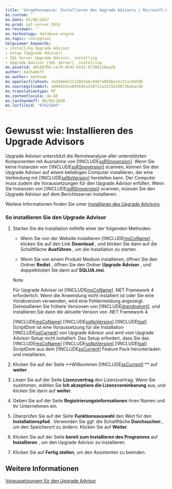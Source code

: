 ```yaml
---
title: 'Vorgehensweise: Installieren des Upgrade Advisors | Microsoft-Dokumentation'
ms.custom: ''
ms.date: 03/06/2017
ms.prod: sql-server-2014
ms.reviewer: ''
ms.technology: database-engine
ms.topic: conceptual
helpviewer_keywords:
- installing Upgrade Advisor
- Setup [Upgrade Advisor]
- SQL Server Upgrade Advisor, installing
- Upgrade Advisor [SQL Server], installing
ms.assetid: 481b0704-ce79-4543-b141-67306128aa2b
author: mashamsft
ms.author: mathoma
ms.openlocfilehash: 3ed5b66522126bfabc94bfa8036ec6c31ac04500
ms.sourcegitcommit: ad4d92dce894592a259721a1571b1d8736abacdb
ms.translationtype: MT
ms.contentlocale: de-DE
ms.lasthandoff: 08/04/2020
ms.locfileid: "87621845"
---
```

# <a name="how-to-install-upgrade-advisor"></a>Gewusst wie: Installieren des Upgrade Advisors
  Upgrade Advisor unterstützt die Remoteanalyse aller unterstützten Komponenten mit Ausnahme von [!INCLUDE[ssRSnoversion](../../includes/ssrsnoversion-md.md)]. Wenn Sie keine Instanzen von [!INCLUDE[ssRSnoversion](../../includes/ssrsnoversion-md.md)] scannen, können Sie den Upgrade Advisor auf einem beliebigen Computer installieren, der eine Verbindung mit [!INCLUDE[ssNoVersion](../../includes/ssnoversion-md.md)] herstellen kann. Der Computer muss zudem die Voraussetzungen für den Upgrade Advisor erfüllen. Wenn Sie Instanzen von [!INCLUDE[ssRSnoversion](../../includes/ssrsnoversion-md.md)] scannen, müssen Sie den Upgrade Advisor auf dem Berichtsserver installieren.  
  
 Weitere Informationen finden Sie unter [Installieren des Upgrade Advisors](../../../2014/sql-server/install/installing-upgrade-advisor.md).  
  
### <a name="to-install-upgrade-advisor"></a>So installieren Sie den Upgrade Advisor  
  
1.  Starten Sie die Installation mithilfe einer der folgenden Methoden:  
  
    -   Wenn Sie von der Website installieren [!INCLUDE[msCoName](../../includes/msconame-md.md)] , klicken Sie auf den Link **Download** , und klicken Sie dann auf die Schaltfläche **Ausführen** , um die Installation zu starten.  
  
    -   Wenn Sie von einem Produkt Medium installieren, öffnen Sie den Ordner **Redist** , öffnen Sie den Ordner **Upgrade Advisor** , und doppelklicken Sie dann auf **SQLUA.msi**.  
  
    > [!NOTE]  
    >  Für Upgrade Advisor ist [!INCLUDE[msCoName](../../includes/msconame-md.md)] .NET Framework 4 erforderlich. Wenn die Anwendung nicht installiert ist oder Sie eine Vorabversion verwenden, wird eine Fehlermeldung angezeigt. Deinstallieren Sie frühere Versionen von [!INCLUDE[dnprdnshort](../../includes/dnprdnshort-md.md)], und installieren Sie dann die aktuelle Version von .NET Framework 4.  
    >   
    >  [!INCLUDE[msCoName](../../includes/msconame-md.md)] [!INCLUDE[ssNoVersion](../../includes/ssnoversion-md.md)] [!INCLUDE[tsql](../../includes/tsql-md.md)] ScriptDom ist eine Voraussetzung für die Installation [!INCLUDE[ssCurrent](../../includes/sscurrent-md.md)] von Upgrade Advisor und wird vom Upgrade Advisor-Setup nicht installiert. Das Setup erfordert, dass Sie das [!INCLUDE[msCoName](../../includes/msconame-md.md)] [!INCLUDE[ssNoVersion](../../includes/ssnoversion-md.md)] [!INCLUDE[tsql](../../includes/tsql-md.md)] ScriptDom aus dem [!INCLUDE[ssCurrent](../../includes/sscurrent-md.md)] Feature Pack herunterladen und installieren.  
  
2.  Klicken Sie auf der Seite **Willkommen [!INCLUDE[ssCurrent](../../includes/sscurrent-md.md)] ** auf **weiter**.  
  
3.  Lesen Sie auf der Seite **Lizenzvertrag** den Lizenzvertrag. Wenn Sie zustimmen, wählen Sie **Ich akzeptiere die Lizenzvereinbarung** aus, und klicken Sie dann auf **weiter**.  
  
4.  Geben Sie auf der Seite **Registrierungsinformationen** ihren Namen und Ihr Unternehmen ein.  
  
5.  Überprüfen Sie auf der Seite **Funktionsauswahl** den Wert für den **Installationspfad** . Verwenden Sie ggf. die Schaltfläche **Durchsuchen** , um den Speicherort zu ändern. Klicken Sie auf **Weiter**.  
  
6.  Klicken Sie auf der Seite **bereit zum Installieren des Programms** auf **Installieren** , um den Upgrade Advisor zu installieren.  
  
7.  Klicken Sie auf **Fertig stellen**, um den Assistenten zu beenden.  
  
## <a name="see-also"></a>Weitere Informationen  
 [Voraussetzungen für den Upgrade Advisor](../../../2014/sql-server/install/upgrade-advisor-prerequisites.md)  
  
  
